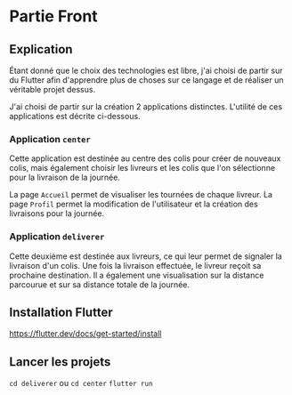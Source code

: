 # Partie Front

## Explication

Étant donné que le choix des technologies est libre, j'ai choisi de partir sur du Flutter afin d'apprendre plus de choses sur ce langage et de réaliser un véritable projet dessus.

J'ai choisi de partir sur la création 2 applications distinctes. L'utilité de ces applications est décrite ci-dessous.


### Application `center`

Cette application est destinée au centre des colis pour créer de nouveaux colis, mais également choisir les livreurs et les colis que l'on sélectionne pour la livraison de la journée.

La page `Accueil` permet de visualiser les tournées de chaque livreur.
La page `Profil` permet la modification de l'utilisateur et la création des livraisons pour la journée.

### Application `deliverer`

Cette deuxième est destinée aux livreurs, ce qui leur permet de signaler la livraison d'un colis. Une fois la livraison effectuée, le livreur reçoit sa prochaine destination. Il a également une visualisation sur la distance parcourue et sur sa distance totale de la journée.

## Installation Flutter

https://flutter.dev/docs/get-started/install

## Lancer les projets

`cd deliverer` ou `cd center`
`flutter run`

